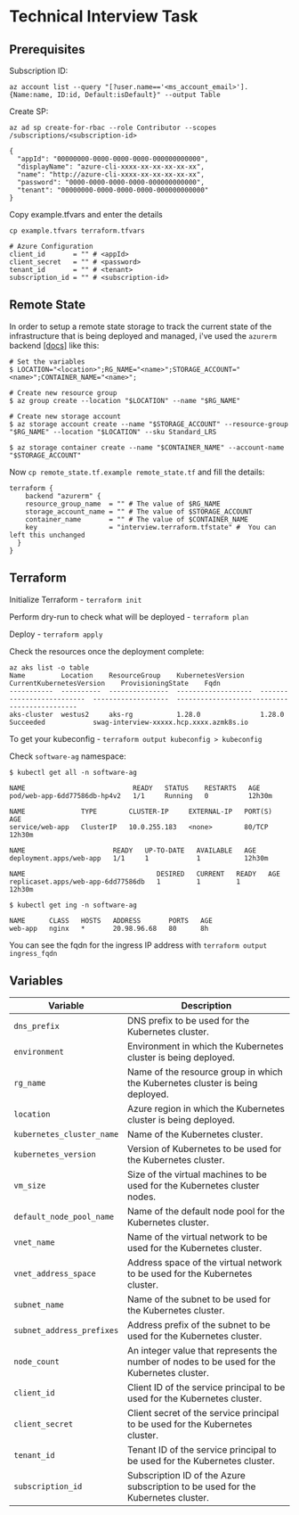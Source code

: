 # Technical Interview Task

## Prerequisites

Subscription ID:

 `az account list --query "[?user.name=='<ms_account_email>'].{Name:name, ID:id, Default:isDefault}" --output Table`

Create SP:

 `az ad sp create-for-rbac --role Contributor --scopes /subscriptions/<subscription-id>`

```shell
{
  "appId": "00000000-0000-0000-0000-000000000000",
  "displayName": "azure-cli-xxxx-xx-xx-xx-xx-xx",
  "name": "http://azure-cli-xxxx-xx-xx-xx-xx-xx",
  "password": "0000-0000-0000-0000-000000000000",
  "tenant": "00000000-0000-0000-0000-000000000000"
}
```

Copy example.tfvars and enter the details

 `cp example.tfvars terraform.tfvars`

```shell
# Azure Configuration
client_id       = "" # <appId>
client_secret   = "" # <password>
tenant_id       = "" # <tenant>
subscription_id = "" # <subscription-id>
```

## Remote State

In order to setup a remote state storage to track the current state of the infrastructure that is being deployed and managed, i've used the `azurerm` backend [[docs]](https://developer.hashicorp.com/terraform/language/settings/backends/azurerm) like this:

```shell
# Set the variables
$ LOCATION="<location>";RG_NAME="<name>";STORAGE_ACCOUNT="<name>";CONTAINER_NAME="<name>";

# Create new resource group
$ az group create --location "$LOCATION" --name "$RG_NAME"

# Create new storage account
$ az storage account create --name "$STORAGE_ACCOUNT" --resource-group "$RG_NAME" --location "$LOCATION" --sku Standard_LRS

$ az storage container create --name "$CONTAINER_NAME" --account-name "$STORAGE_ACCOUNT"
```

Now `cp remote_state.tf.example remote_state.tf` and fill the details:

```hcl
terraform {
    backend "azurerm" {
    resource_group_name  = "" # The value of $RG_NAME
    storage_account_name = "" # The value of $STORAGE_ACCOUNT
    container_name       = "" # The value of $CONTAINER_NAME
    key                  = "interview.terraform.tfstate" #  You can left this unchanged
  }
}
```

## Terraform

Initialize Terraform - `terraform init`

Perform dry-run to check what will be deployed - `terraform plan`

Deploy - `terraform apply`

Check the resources once the deployment complete:

```shell
az aks list -o table
Name         Location    ResourceGroup    KubernetesVersion    CurrentKubernetesVersion    ProvisioningState    Fqdn
-----------  ----------  ---------------  -------------------  --------------------------  -------------------  ---------------------------------------------
aks-cluster  westus2     aks-rg           1.28.0               1.28.0                      Succeeded            swag-interview-xxxxx.hcp.xxxx.azmk8s.io
```

To get your kubeconfig - `terraform output kubeconfig > kubeconfig`

Check `software-ag` namespace:

```shell
$ kubectl get all -n software-ag

NAME                           READY   STATUS    RESTARTS   AGE
pod/web-app-6dd77586db-hp4v2   1/1     Running   0          12h30m

NAME              TYPE        CLUSTER-IP     EXTERNAL-IP   PORT(S)   AGE
service/web-app   ClusterIP   10.0.255.183   <none>        80/TCP    12h30m

NAME                      READY   UP-TO-DATE   AVAILABLE   AGE
deployment.apps/web-app   1/1     1            1           12h30m

NAME                                 DESIRED   CURRENT   READY   AGE
replicaset.apps/web-app-6dd77586db   1         1         1       12h30m

$ kubectl get ing -n software-ag

NAME      CLASS   HOSTS   ADDRESS       PORTS   AGE
web-app   nginx   *       20.98.96.68   80      8h
```

You can see the fqdn for the ingress IP address with `terraform output ingress_fqdn`

## Variables

| Variable | Description |
|----------|-------------|
| `dns_prefix` | DNS prefix to be used for the Kubernetes cluster.|
| `environment` | Environment in which the Kubernetes cluster is being deployed.|
| `rg_name` | Name of the resource group in which the Kubernetes cluster is being deployed.|
| `location` | Azure region in which the Kubernetes cluster is being deployed.|
| `kubernetes_cluster_name` | Name of the Kubernetes cluster.|
| `kubernetes_version` | Version of Kubernetes to be used for the Kubernetes cluster.|
| `vm_size` | Size of the virtual machines to be used for the Kubernetes cluster nodes.|
| `default_node_pool_name` | Name of the default node pool for the Kubernetes cluster.|
| `vnet_name` | Name of the virtual network to be used for the Kubernetes cluster.|
| `vnet_address_space` | Address space of the virtual network to be used for the Kubernetes cluster.|
| `subnet_name` | Name of the subnet to be used for the Kubernetes cluster.|
| `subnet_address_prefixes` | Address prefix of the subnet to be used for the Kubernetes cluster.|
| `node_count` | An integer value that represents the number of nodes to be used for the Kubernetes cluster.|
| `client_id` | Client ID of the service principal to be used for the Kubernetes cluster.|
| `client_secret` | Client secret of the service principal to be used for the Kubernetes cluster.|
| `tenant_id` | Tenant ID of the service principal to be used for the Kubernetes cluster.|
| `subscription_id` | Subscription ID of the Azure subscription to be used for the Kubernetes cluster.|
